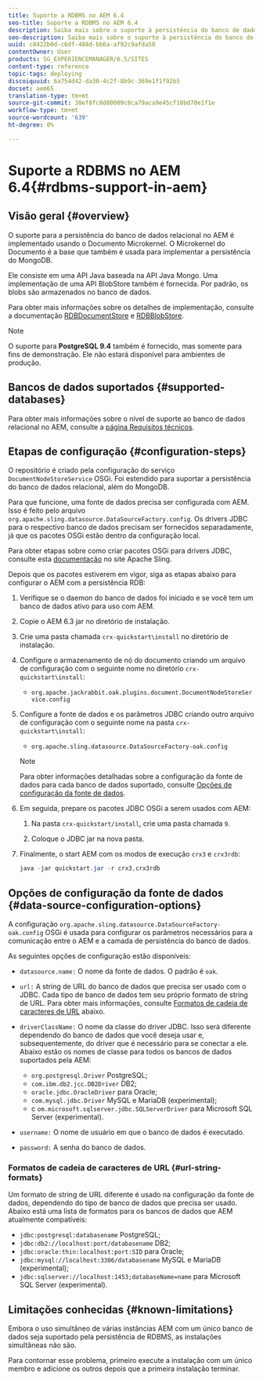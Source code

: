 ```yaml
---
title: Suporte a RDBMS no AEM 6.4
seo-title: Suporte a RDBMS no AEM 6.4
description: Saiba mais sobre o suporte à persistência do banco de dados relacional no AEM 6.4 e as opções de configuração disponíveis.
seo-description: Saiba mais sobre o suporte à persistência do banco de dados relacional no AEM 6.4 e as opções de configuração disponíveis.
uuid: c8422b0d-c6df-488d-bb6a-af92c9afda50
contentOwner: User
products: SG_EXPERIENCEMANAGER/6.5/SITES
content-type: reference
topic-tags: deploying
discoiquuid: 6a754d42-da30-4c2f-8b9c-369e1f1f92b5
docset: aem65
translation-type: tm+mt
source-git-commit: 38ef8fc8d80009c8ca79aca9e45cf10bd70e1f1e
workflow-type: tm+mt
source-wordcount: '639'
ht-degree: 0%

---
```



# Suporte a RDBMS no AEM 6.4{#rdbms-support-in-aem}

## Visão geral {#overview}

O suporte para a persistência do banco de dados relacional no AEM é implementado usando o Documento Microkernel. O Microkernel do Documento é a base que também é usada para implementar a persistência do MongoDB.

Ele consiste em uma API Java baseada na API Java Mongo. Uma implementação de uma API BlobStore também é fornecida. Por padrão, os blobs são armazenados no banco de dados.

Para obter mais informações sobre os detalhes de implementação, consulte a documentação [RDBDocumentStore](https://jackrabbit.apache.org/oak/docs/apidocs/org/apache/jackrabbit/oak/plugins/document/rdb/RDBDocumentStore.html) e [RDBBlobStore](https://jackrabbit.apache.org/oak/docs/apidocs/org/apache/jackrabbit/oak/plugins/document/rdb/RDBBlobStore.html).

>[!NOTE]
>
>O suporte para **PostgreSQL 9.4** também é fornecido, mas somente para fins de demonstração. Ele não estará disponível para ambientes de produção.

## Bancos de dados suportados {#supported-databases}

Para obter mais informações sobre o nível de suporte ao banco de dados relacional no AEM, consulte a [página Requisitos técnicos](/help/sites-deploying/technical-requirements.md).

## Etapas de configuração {#configuration-steps}

O repositório é criado pela configuração do serviço `DocumentNodeStoreService` OSGi. Foi estendido para suportar a persistência do banco de dados relacional, além do MongoDB.

Para que funcione, uma fonte de dados precisa ser configurada com AEM. Isso é feito pelo arquivo `org.apache.sling.datasource.DataSourceFactory.config`. Os drivers JDBC para o respectivo banco de dados precisam ser fornecidos separadamente, já que os pacotes OSGi estão dentro da configuração local.

Para obter etapas sobre como criar pacotes OSGi para drivers JDBC, consulte esta [documentação](https://sling.apache.org/documentation/bundles/datasource-providers.html#convert-driver-jars-to-bundle) no site Apache Sling.

Depois que os pacotes estiverem em vigor, siga as etapas abaixo para configurar o AEM com a persistência RDB:

1. Verifique se o daemon do banco de dados foi iniciado e se você tem um banco de dados ativo para uso com AEM.
1. Copie o AEM 6.3 jar no diretório de instalação.
1. Crie uma pasta chamada `crx-quickstart\install` no diretório de instalação.
1. Configure o armazenamento de nó do documento criando um arquivo de configuração com o seguinte nome no diretório `crx-quickstart\install`:

   * `org.apache.jackrabbit.oak.plugins.document.DocumentNodeStoreService.config`

1. Configure a fonte de dados e os parâmetros JDBC criando outro arquivo de configuração com o seguinte nome na pasta `crx-quickstart\install`:

   * `org.apache.sling.datasource.DataSourceFactory-oak.config`
   >[!NOTE]
   >
   >Para obter informações detalhadas sobre a configuração da fonte de dados para cada banco de dados suportado, consulte [Opções de configuração da fonte de dados](/help/sites-deploying/rdbms-support-in-aem.md#data-source-configuration-options).

1. Em seguida, prepare os pacotes JDBC OSGi a serem usados com AEM:

   1. Na pasta `crx-quickstart/install`, crie uma pasta chamada `9`.

   1. Coloque o JDBC jar na nova pasta.

1. Finalmente, o start AEM com os modos de execução `crx3` e `crx3rdb`:

   ```java
   java -jar quickstart.jar -r crx3,crx3rdb
   ```

## Opções de configuração da fonte de dados {#data-source-configuration-options}

A configuração `org.apache.sling.datasource.DataSourceFactory-oak.config` OSGi é usada para configurar os parâmetros necessários para a comunicação entre o AEM e a camada de persistência do banco de dados.

As seguintes opções de configuração estão disponíveis:

* `datasource.name:` O nome da fonte de dados. O padrão é `oak`.

* `url:` A string de URL do banco de dados que precisa ser usado com o JDBC. Cada tipo de banco de dados tem seu próprio formato de string de URL. Para obter mais informações, consulte [Formatos de cadeia de caracteres de URL](/help/sites-deploying/rdbms-support-in-aem.md#url-string-formats) abaixo.

* `driverClassName:` O nome da classe do driver JDBC. Isso será diferente dependendo do banco de dados que você deseja usar e, subsequentemente, do driver que é necessário para se conectar a ele. Abaixo estão os nomes de classe para todos os bancos de dados suportados pela AEM:

   * `org.postgresql.Driver` PostgreSQL;
   * `com.ibm.db2.jcc.DB2Driver` DB2;
   * `oracle.jdbc.OracleDriver` para Oracle;
   * `com.mysql.jdbc.Driver` MySQL e MariaDB (experimental);
   * c `om.microsoft.sqlserver.jdbc.SQLServerDriver` para Microsoft SQL Server (experimental).

* `username:` O nome de usuário em que o banco de dados é executado.

* `password:` A senha do banco de dados.

### Formatos de cadeia de caracteres de URL {#url-string-formats}

Um formato de string de URL diferente é usado na configuração da fonte de dados, dependendo do tipo de banco de dados que precisa ser usado. Abaixo está uma lista de formatos para os bancos de dados que AEM atualmente compatíveis:

* `jdbc:postgresql:databasename` PostgreSQL;
* `jdbc:db2://localhost:port/databasename` DB2;
* `jdbc:oracle:thin:localhost:port:SID` para Oracle;
* `jdbc:mysql://localhost:3306/databasename` MySQL e MariaDB (experimental);
* `jdbc:sqlserver://localhost:1453;databaseName=name` para Microsoft SQL Server (experimental).

## Limitações conhecidas {#known-limitations}

Embora o uso simultâneo de várias instâncias AEM com um único banco de dados seja suportado pela persistência de RDBMS, as instalações simultâneas não são.

Para contornar esse problema, primeiro execute a instalação com um único membro e adicione os outros depois que a primeira instalação terminar.

